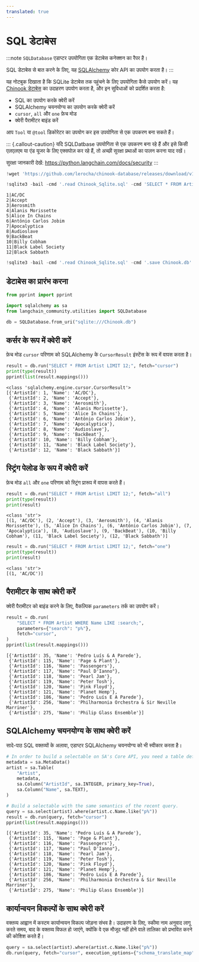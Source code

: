 ```yaml
---
translated: true
---
```


# SQL डेटाबेस

:::note
`SQLDatabase` एडाप्टर उपयोगिता एक डेटाबेस कनेक्शन का रैपर है।

SQL डेटाबेस से बात करने के लिए, यह [SQLAlchemy] कोर API का उपयोग करता है।
:::

यह नोटबुक दिखाता है कि SQLite डेटाबेस तक पहुंचने के लिए उपयोगिता कैसे उपयोग करें।
यह [Chinook डेटाबेस] का उदाहरण उपयोग करता है, और इन सुविधाओं को प्रदर्शित करता है:

- SQL का उपयोग करके क्वेरी करें
- SQLAlchemy चयनयोग्य का उपयोग करके क्वेरी करें
- `cursor`, `all` और `one` फ़ेच मोड
- क्वेरी पैरामीटर बाइंड करें

[Chinook डेटाबेस]: https://github.com/lerocha/chinook-database
[SQLAlchemy]: https://www.sqlalchemy.org/

आप `Tool` या `@tool` डिकोरेटर का उपयोग कर इस उपयोगिता से एक उपकरण बना सकते हैं।

::: {.callout-caution}
यदि SQLDatbase उपयोगिता से एक उपकरण बना रहे हैं और इसे किसी एलएलएम या एंड यूजर के लिए एक्सपोज़ कर रहे हैं, तो अच्छी सुरक्षा प्रथाओं का पालन करना याद रखें।

सुरक्षा जानकारी देखें: https://python.langchain.com/docs/security
:::

```python
!wget 'https://github.com/lerocha/chinook-database/releases/download/v1.4.2/Chinook_Sqlite.sql'
```

```python
!sqlite3 -bail -cmd '.read Chinook_Sqlite.sql' -cmd 'SELECT * FROM Artist LIMIT 12;' -cmd '.quit'
```

```output
1|AC/DC
2|Accept
3|Aerosmith
4|Alanis Morissette
5|Alice In Chains
6|Antônio Carlos Jobim
7|Apocalyptica
8|Audioslave
9|BackBeat
10|Billy Cobham
11|Black Label Society
12|Black Sabbath
```

```python
!sqlite3 -bail -cmd '.read Chinook_Sqlite.sql' -cmd '.save Chinook.db' -cmd '.quit'
```

## डेटाबेस का प्रारंभ करना

```python
from pprint import pprint

import sqlalchemy as sa
from langchain_community.utilities import SQLDatabase

db = SQLDatabase.from_uri("sqlite:///Chinook.db")
```

## कर्सर के रूप में क्वेरी करें

फ़ेच मोड `cursor` परिणाम को SQLAlchemy के `CursorResult` इंस्टेंस के रूप में वापस करता है।

```python
result = db.run("SELECT * FROM Artist LIMIT 12;", fetch="cursor")
print(type(result))
pprint(list(result.mappings()))
```

```output
<class 'sqlalchemy.engine.cursor.CursorResult'>
[{'ArtistId': 1, 'Name': 'AC/DC'},
 {'ArtistId': 2, 'Name': 'Accept'},
 {'ArtistId': 3, 'Name': 'Aerosmith'},
 {'ArtistId': 4, 'Name': 'Alanis Morissette'},
 {'ArtistId': 5, 'Name': 'Alice In Chains'},
 {'ArtistId': 6, 'Name': 'Antônio Carlos Jobim'},
 {'ArtistId': 7, 'Name': 'Apocalyptica'},
 {'ArtistId': 8, 'Name': 'Audioslave'},
 {'ArtistId': 9, 'Name': 'BackBeat'},
 {'ArtistId': 10, 'Name': 'Billy Cobham'},
 {'ArtistId': 11, 'Name': 'Black Label Society'},
 {'ArtistId': 12, 'Name': 'Black Sabbath'}]
```

## स्ट्रिंग पेलोड के रूप में क्वेरी करें

फ़ेच मोड `all` और `one` परिणाम को स्ट्रिंग प्रारूप में वापस करते हैं।

```python
result = db.run("SELECT * FROM Artist LIMIT 12;", fetch="all")
print(type(result))
print(result)
```

```output
<class 'str'>
[(1, 'AC/DC'), (2, 'Accept'), (3, 'Aerosmith'), (4, 'Alanis Morissette'), (5, 'Alice In Chains'), (6, 'Antônio Carlos Jobim'), (7, 'Apocalyptica'), (8, 'Audioslave'), (9, 'BackBeat'), (10, 'Billy Cobham'), (11, 'Black Label Society'), (12, 'Black Sabbath')]
```

```python
result = db.run("SELECT * FROM Artist LIMIT 12;", fetch="one")
print(type(result))
print(result)
```

```output
<class 'str'>
[(1, 'AC/DC')]
```

## पैरामीटर के साथ क्वेरी करें

क्वेरी पैरामीटर को बाइंड करने के लिए, वैकल्पिक `parameters` तर्क का उपयोग करें।

```python
result = db.run(
    "SELECT * FROM Artist WHERE Name LIKE :search;",
    parameters={"search": "p%"},
    fetch="cursor",
)
pprint(list(result.mappings()))
```

```output
[{'ArtistId': 35, 'Name': 'Pedro Luís & A Parede'},
 {'ArtistId': 115, 'Name': 'Page & Plant'},
 {'ArtistId': 116, 'Name': 'Passengers'},
 {'ArtistId': 117, 'Name': "Paul D'Ianno"},
 {'ArtistId': 118, 'Name': 'Pearl Jam'},
 {'ArtistId': 119, 'Name': 'Peter Tosh'},
 {'ArtistId': 120, 'Name': 'Pink Floyd'},
 {'ArtistId': 121, 'Name': 'Planet Hemp'},
 {'ArtistId': 186, 'Name': 'Pedro Luís E A Parede'},
 {'ArtistId': 256, 'Name': 'Philharmonia Orchestra & Sir Neville Marriner'},
 {'ArtistId': 275, 'Name': 'Philip Glass Ensemble'}]
```

## SQLAlchemy चयनयोग्य के साथ क्वेरी करें

सादे-पाठ SQL वक्तव्यों के अलावा, एडाप्टर SQLAlchemy चयनयोग्य को भी स्वीकार करता है।

```python
# In order to build a selectable on SA's Core API, you need a table definition.
metadata = sa.MetaData()
artist = sa.Table(
    "Artist",
    metadata,
    sa.Column("ArtistId", sa.INTEGER, primary_key=True),
    sa.Column("Name", sa.TEXT),
)

# Build a selectable with the same semantics of the recent query.
query = sa.select(artist).where(artist.c.Name.like("p%"))
result = db.run(query, fetch="cursor")
pprint(list(result.mappings()))
```

```output
[{'ArtistId': 35, 'Name': 'Pedro Luís & A Parede'},
 {'ArtistId': 115, 'Name': 'Page & Plant'},
 {'ArtistId': 116, 'Name': 'Passengers'},
 {'ArtistId': 117, 'Name': "Paul D'Ianno"},
 {'ArtistId': 118, 'Name': 'Pearl Jam'},
 {'ArtistId': 119, 'Name': 'Peter Tosh'},
 {'ArtistId': 120, 'Name': 'Pink Floyd'},
 {'ArtistId': 121, 'Name': 'Planet Hemp'},
 {'ArtistId': 186, 'Name': 'Pedro Luís E A Parede'},
 {'ArtistId': 256, 'Name': 'Philharmonia Orchestra & Sir Neville Marriner'},
 {'ArtistId': 275, 'Name': 'Philip Glass Ensemble'}]
```

## कार्यान्वयन विकल्पों के साथ क्वेरी करें

वक्तव्य आह्वान में कस्टम कार्यान्वयन विकल्प जोड़ना संभव है।
उदाहरण के लिए, स्कीमा नाम अनुवाद लागू करते समय, बाद के वक्तव्य विफल हो जाएंगे, क्योंकि वे एक मौजूद नहीं होने वाले तालिका को प्रभावित करने की कोशिश करते हैं।

```python
query = sa.select(artist).where(artist.c.Name.like("p%"))
db.run(query, fetch="cursor", execution_options={"schema_translate_map": {None: "bar"}})
```
